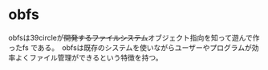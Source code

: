 # obfs
obfsは39circleが~~開発するファイルシステム~~オブジェクト指向を知って遊んで作ったfs
である。　obfsは既存のシステムを使いながらユーザーやプログラムが効率よくファイル管理ができるという特徴を持つ。

